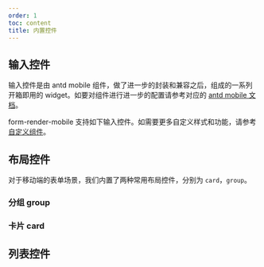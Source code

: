```yaml
---
order: 1
toc: content
title: 内置控件
---
```


## 输入控件

输入控件是由 antd mobile 组件，做了进一步的封装和兼容之后，组成的一系列开箱即用的 widget。如要对组件进行进一步的配置请参考对应的 [antd mobile 文档](https://mobile.ant.design/zh/components/button?_blank)。

form-render-mobile 支持如下输入控件。如需要更多自定义样式和功能，请参考 [自定义组件](/form-render/advanced-widget)。

<code src="./demo/allWidget.tsx" background="rgb(245,245,245)" compact={true}></code>

## 布局控件

对于移动端的表单场景，我们内置了两种常用布局控件，分别为 `card`，`group`。

### 分组 group

<code src="./demo/group.tsx" background="rgb(245,245,245)" compact={true}></code>

<!-- ### 折叠 collapse

<code src="./demo/collaspa.tsx" background="rgb(245,245,245)" compact={true}></code> -->

### 卡片 card

<code src="./demo/card.tsx" background="rgb(245,245,245)" compact={true}></code>

## 列表控件

<code src="./demo/list.tsx" background="rgb(245,245,245)" compact={true}></code>
